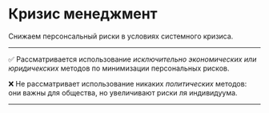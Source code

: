 # Кризис менеджмент

Снижаем персонсальный риски в условиях системного кризиса.

---

:white_check_mark: Рассматривается использование *исключительно экономических или юридичекских* методов по минимизации персональных рисков.

:x: Не рассматривает использование никаких *политических* методов: они важны для общества, но увеличивают риски ля индивидуума.

 ----